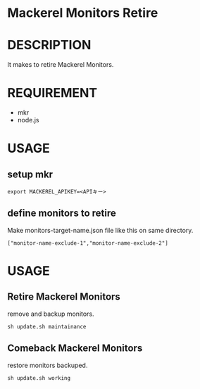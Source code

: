# Mackerel Monitors Retire

# DESCRIPTION
It makes to retire Mackerel Monitors.

# REQUIREMENT
* mkr
* node.js

# USAGE
## setup mkr

```
export MACKEREL_APIKEY=<APIキー>
```

## define monitors to retire
Make monitors-target-name.json file like this on same directory.

```
["monitor-name-exclude-1","monitor-name-exclude-2"]
```

# USAGE
## Retire Mackerel Monitors
remove and backup monitors.

```
sh update.sh maintainance
```

##  Comeback Mackerel Monitors
restore monitors backuped.
```
sh update.sh working
```
